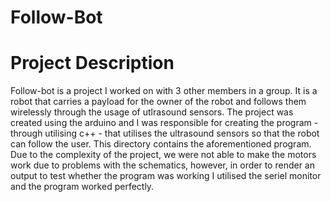 # Follow-Bot
# Project Description
Follow-bot is a project I worked on with 3 other members in a group. It is a robot that carries a payload for the owner of the robot and follows them wirelessly through the usage of utlrasound sensors. The project was created using the arduino and I was responsible for creating the program - through utilising c++ - that utilises the ultrasound sensors so that the robot can follow the user. This directory contains the aforementioned program. Due to the complexity of the project, we were not able to make the motors work due to problems with the schematics, however, in order to render an output to test whether the program was working I utilised the seriel monitor and the program worked perfectly.
